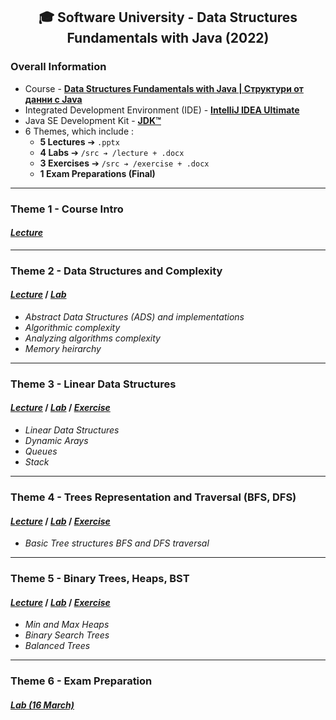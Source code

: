 <h2 align="center">🎓 Software University - Data Structures Fundamentals with Java (2022)</h2>

### Overall Information
* Course - [**Data Structures Fundamentals with Java | Структури от данни с Java**](https://softuni.bg/trainings/3671/data-structures-fundamentals-with-java-february-2022)
* Integrated Development Environment (IDE) - [**IntelliJ IDEA Ultimate**](https://www.jetbrains.com/idea/)
* Java SE Development Kit - [**JDK™**](https://www.oracle.com/java/technologies/downloads/#jdk17-windows)
* 6 Themes, which include :
    * **5 Lectures** ➔ ``.pptx``
    * **4 Labs** ➔ ``/src ➔ /lecture + .docx``
    * **3 Exercises** ➔ ``/src ➔ /exercise + .docx``
    * **1 Exam Preparations (Final)**
---
### Theme 1 - Course Intro
#### [_**Lecture**_](https://github.com/rythm-net/SoftUni/blob/main/Data%20Structures%20Fundamentals%20with%20Java/T01%20-%20Course%20Intro/01.%20Course%20Introduction%20(February%202022).pptx)
---
### Theme 2 - Data Structures and Complexity
#### [**_Lecture_**](https://github.com/rythm-net/SoftUni/blob/main/Data%20Structures%20Fundamentals%20with%20Java/T02%20-%20Data%20Structures%20and%20Complexity/02.%20Data%20Structures%20and%20Complexity.pptx) **/** [**_Lab_**](https://github.com/rythm-net/SoftUni/tree/main/Data%20Structures%20Fundamentals%20with%20Java/T02%20-%20Data%20Structures%20and%20Complexity/src)
* _Abstract Data Structures (ADS) and implementations_
* _Algorithmic complexity_
* _Analyzing algorithms complexity_
* _Memory heirarchy_
---
### Theme 3 - Linear Data Structures
#### [**_Lecture_**](https://github.com/rythm-net/SoftUni/blob/main/Data%20Structures%20Fundamentals%20with%20Java/T03%20-%20Linear%20Data%20Structures/03.%20Linear%20Data%20Structures.pptx) **/** [**_Lab_**](https://github.com/rythm-net/SoftUni/tree/main/Data%20Structures%20Fundamentals%20with%20Java/T03%20-%20Linear%20Data%20Structures/src/lecture) **/** [**_Exercise_**](https://github.com/rythm-net/SoftUni/tree/main/Data%20Structures%20Fundamentals%20with%20Java/T03%20-%20Linear%20Data%20Structures/src/exercise)
* _Linear Data Structures_
* _Dynamic Arays_
* _Queues_
* _Stack_
---
### Theme 4 - Trees Representation and Traversal (BFS, DFS)
#### [**_Lecture_**](https://github.com/rythm-net/SoftUni/blob/main/Data%20Structures%20Fundamentals%20with%20Java/T04%20-%20Trees%20Representation%20and%20Traversal%20(BFS%2C%20DFS)/04.%20Trees%20Representation%20and%20Traversal%20(BFS%2C%20DFS).pptx) **/** [**_Lab_**](https://github.com/rythm-net/SoftUni/tree/main/Data%20Structures%20Fundamentals%20with%20Java/T04%20-%20Trees%20Representation%20and%20Traversal%20(BFS%2C%20DFS)/src/lecture) **/** [**_Exercise_**](https://github.com/rythm-net/SoftUni/tree/main/Data%20Structures%20Fundamentals%20with%20Java/T04%20-%20Trees%20Representation%20and%20Traversal%20(BFS%2C%20DFS)/src/exercise)
* _Basic Tree structures BFS and DFS traversal_
---
### Theme 5 - Binary Trees, Heaps, BST
#### [**_Lecture_**](https://github.com/rythm-net/SoftUni/blob/main/Data%20Structures%20Fundamentals%20with%20Java/T05%20-%20Binary%20Trees%2C%20Heaps%2C%20BST/05.%20Binary%20Trees%2C%20Heaps%2C%20BST.pptx) **/** [**_Lab_**](https://github.com/rythm-net/SoftUni/tree/main/Data%20Structures%20Fundamentals%20with%20Java/T05%20-%20Binary%20Trees%2C%20Heaps%2C%20BST/src/lecture) **/** [**_Exercise_**](https://github.com/rythm-net/SoftUni/tree/main/Data%20Structures%20Fundamentals%20with%20Java/T05%20-%20Binary%20Trees%2C%20Heaps%2C%20BST/src/exercise)
* _Min and Max Heaps_
* _Binary Search Trees_
* _Balanced Trees_
---
### Theme 6 - Exam Preparation
#### [_**Lab (16 March)**_](https://github.com/rythm-net/SoftUni/tree/main/Data%20Structures%20Fundamentals%20with%20Java/T06%20-%20Exam%20Preparation/src)
